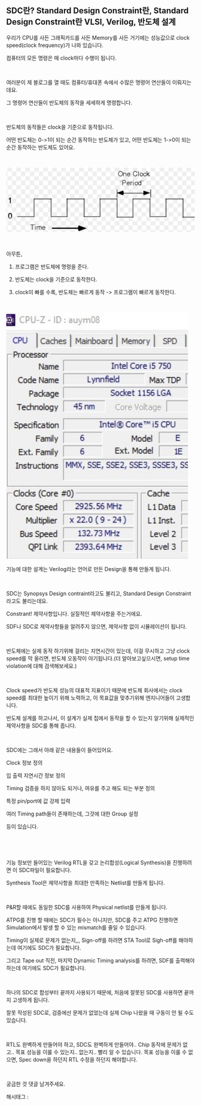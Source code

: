 ## SDC란? Standard Design Constraint란, Standard Design Constraint란 VLSI, Verilog, 반도체 설계

우리가 CPU를 사든 그래픽카드를 사든 Memory를 사든 거기에는 성능값으로 clock speed(clock frequency)가 나와 있습니다.

컴퓨터의 모든 명령은 매 clock마다 수행이 됩니다.

​

여러분이 제 블로그를 열 때도 컴퓨터/휴대폰 속에서 수많은 명령어 연산들이 이뤄지는데요.

그 명령어 연산들이 반도체의 동작을 세세하게 명령합니다.

​

반도체의 동작들은 clock을 기준으로 동작됩니다.

어떤 반도체는 0->1이 되는 순간 동작하는 반도체가 있고, 어떤 반도체는 1->0이 되는 순간 동작하는 반도체도 있어요.

​

![0](./asset/0.png)

​

아무튼,

1. 프로그램은 반도체에 명령을 준다.

2. 반도체는 clock을 기준으로 동작한다.

3. clock이 빠를 수록, 반도체는 빠르게 동작 -> 프로그램이 빠르게 동작한다.

​

![1](./asset/1.png)

기능에 대한 설계는 Verilog라는 언어로 만든 Design을 통해 만들게 됩니다.

​

SDC는 Synopsys Design contraint라고도 불리고, Standard Design Constraint라고도 불리는데요.

Constrant! 제약사항입니다. 실질적인 제약사항을 주는거에요.

SDF나 SDC로 제약사항들을 알려주지 않으면, 제약사항 없이 시뮬레이션이 됩니다.

​

반도체에는 실제 동작 하기위해 걸리는 지연시간이 있는데, 이걸 무시하고 그냥 clock speed를 막 올리면, 반도체 오동작이 야기됩니다.(더 알아보고싶으시면, setup time violation에 대해 검색해보세요.)

​

Clock speed가 반도체 성능의 대표적 지표이기 때문에 반도체 회사에서는 clock speed를 최대한 높이기 위해 노력하고, 이 목표값을 맞추기위해 엔지니어들이 고생합니다.

반도체 설계를 하고나서, 이 설계가 실제 칩에서 동작을 할 수 있는지 알기위해 실제적인 제약사항을 SDC를 통해 줍니다.

​

SDC에는 그래서 아래 같은 내용들이 들어있어요.

Clock 정보 정의

입 출력 지연시간 정보 정의

Timing 검증을 하지 않아도 되거나, 여유를 주고 해도 되는 부분 정의

특정 pin/port에 값 강제 입력

여러 Timing path들이 존재하는데, 그것에 대한 Group 설정

등이 있습니다. 

​

​

기능 정보만 들어있는 Verilog RTL을 갖고 논리합성(Logical Synthesis)을 진행하려면 이 SDC파일이 필요합니다.

Synthesis Tool은 제약사항을 최대한 만족하는 Netlist를 만들게 됩니다.

​

P&R할 때에도 동일한 SDC를 사용하여 Physical netlist를 만들게 됩니다.

ATPG를 진행 할 때에는 SDC가 필수는 아니지만, SDC를 주고 ATPG 진행하면 Simulation에서 발생 할 수 있는 mismatch를 줄일 수 있습니다.

Timing이 실제로 문제가 없는지,,, Sign-off를 하려면 STA Tool로 Sigh-off를 해야하는데 여기에도 SDC가 필요합니다.

그리고 Tape out 직전, 마지막 Dynamic Timing analysis를 하려면, SDF를 출력해야하는데 여기에도 SDC가 필요합니다.

​

하나의 SDC로 합성부터 끝까지 사용되기 때문에, 처음에 잘못된 SDC를 사용하면 끝까지 고생하게 됩니다.

잘못 작성된 SDC로, 검증에선 문제가 없었는데 실제 Chip 나왔을 때 구동이 안 될 수도 있습니다.

​

RTL도 완벽하게 만들어야 하고, SDC도 완벽하게 만들어야.. Chip 동작에 문제가 없고.. 목표 성능을 이룰 수 있는지.. 없는지.. 빨리 알 수 있습니다. 목표 성능을 이룰 수 없으면, Spec down을 하던지 RTL 수정을 하던지 해야합니다.

​

궁금한 것 댓글 남겨주세요.

 해시태그 : 